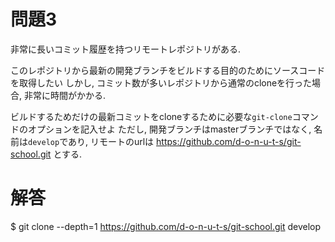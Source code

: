 # 問題3
非常に長いコミット履歴を持つリモートレポジトリがある.

このレポジトリから最新の開発ブランチをビルドする目的のためにソースコードを取得したい
しかし, コミット数が多いレポジトリから通常のcloneを行った場合, 非常に時間がかかる.

ビルドするためだけの最新コミットをcloneするために必要な`git-clone`コマンドのオプションを記入せよ
ただし, 開発ブランチはmasterブランチではなく, 名前は`develop`であり,
リモートのurlは https://github.com/d-o-n-u-t-s/git-school.git とする.

# 解答
$ git clone --depth=1 https://github.com/d-o-n-u-t-s/git-school.git develop